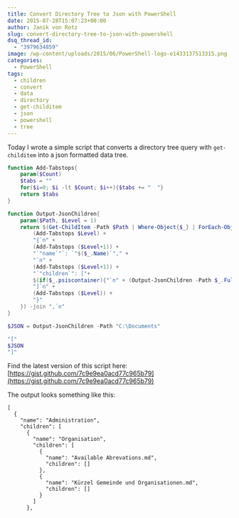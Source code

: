 ```yaml
---
title: Convert Directory Tree to Json with PowerShell
date: 2015-07-28T15:07:23+00:00
author: Janik von Rotz
slug: convert-directory-tree-to-json-with-powershell
dsq_thread_id:
  - "3979634859"
image: /wp-content/uploads/2015/06/PowerShell-logo-e1433137513315.png
categories:
  - PowerShell
tags:
  - children
  - convert
  - data
  - directory
  - get-childitem
  - json
  - powershell
  - tree
---
```

Today I wrote a simple script that converts a directory tree query with `get-childitem` into a json formatted data tree.
<!--more-->
 
```powershell
function Add-Tabstops{
    param($Count)
    $tabs = ""
    for($i=0; $i -lt $Count; $i++){$tabs += "  "}
    return $tabs
}

function Output-JsonChildren{
    param($Path, $Level = 1)
    return $(Get-ChildItem -Path $Path | Where-Object{$_} | ForEach-Object{
        (Add-Tabstops $Level) +
        "{`n" + 
        (Add-Tabstops ($Level+1)) +
        "`"name`"`: `"$($_.Name)`"," + 
        "`n" +
        (Add-Tabstops ($Level+1)) + 
        "`"children`": ["+ 
        $(if($_.psiscontainer){"`n" + (Output-JsonChildren -Path $_.FullName -Level ($Level+2))+ "`n" + (Add-Tabstops ($Level+1))}) +
        "]`n" + 
        (Add-Tabstops ($Level)) +
        "}"
    }) -join ",`n"
}

$JSON = Output-JsonChildren -Path "C:\Documents"

"["
$JSON
"]"
```

Find the latest version of this script here: [https://gist.github.com/7c9e9ea0acd77c965b79](https://gist.github.com/7c9e9ea0acd77c965b79)

The output looks something like this:

```
[
  {
    "name": "Administration",
    "children": [
      {
        "name": "Organisation",
        "children": [
          {
            "name": "Available Abrevations.md",
            "children": []
          },
          {
            "name": "Kürzel Gemeinde und Organisationen.md",
            "children": []
          }
        ]
      },
```